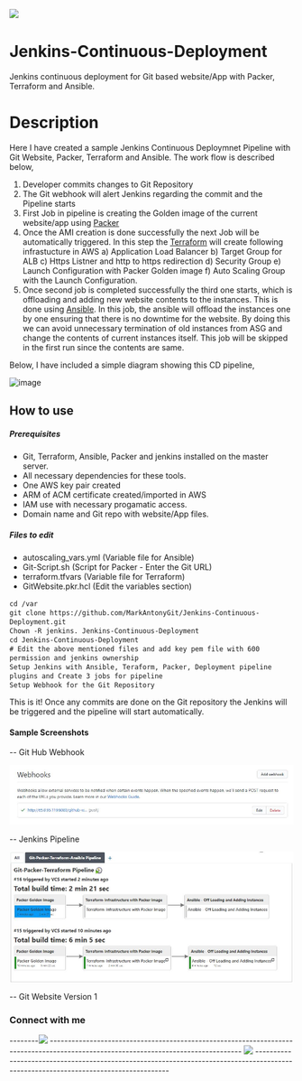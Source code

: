 ![](https://visitor-badge.laobi.icu/badge?page_id=jwenjian.visitor-badge)

# Jenkins-Continuous-Deployment
Jenkins continuous deployment for Git based website/App with Packer, Terraform and Ansible. 

# Description

Here I have created a sample Jenkins Continuous Deploymnet Pipeline with Git Website, Packer, Terraform and Ansible. The work flow is described below,

1. Developer commits changes to Git Repository
2. The Git webhook will alert Jenkins regarding the commit and the Pipeline starts
3. First Job in pipeline is creating the Golden image of the current website/app using [Packer](https://www.packer.io/)
4. Once the AMI creation is done successfully the next Job will be automatically triggered. In this step the [Terraform](https://www.terraform.io/) will create following infrastucture in AWS
    a) Application Load Balancer
    b) Target Group for ALB
    c) Https Listner and http to https redirection
    d) Security Group
    e) Launch Configuration with Packer Golden image
    f) Auto Scaling Group with the Launch Configuration.
5. Once second job is completed successfully the third one starts, which is offloading and adding new website contents to the instances. This is done using [Ansible](https://www.ansible.com/). In this job, the ansible will offload the instances one by one ensuring that there is no downtime for the website. By doing this we can avoid unnecessary termination of old instances from ASG and change the contents of current instances itself. This job will be skipped in the first run since the contents are same. 

Below, I have included a simple diagram showing this CD pipeline,

![image](https://user-images.githubusercontent.com/88414576/144723867-3f98fde6-ca33-4b2d-8ba5-5a9e16f0c0cf.png)


## How to use

##### Prerequisites

- Git, Terraform, Ansible, Packer and jenkins installed on the master server. 
- All necessary dependencies for these tools.
- One AWS key pair created
- ARM of ACM certificate created/imported in AWS
- IAM use with necessary progamatic access. 
- Domain name and Git repo with website/App files.

##### Files to edit

- autoscaling_vars.yml (Variable file for Ansible)
- Git-Script.sh  (Script for Packer - Enter the Git URL)
- terraform.tfvars (Variable file for Terraform) 
- GitWebsite.pkr.hcl (Edit the variables section) 

```
cd /var 
git clone https://github.com/MarkAntonyGit/Jenkins-Continuous-Deployment.git
Chown -R jenkins. Jenkins-Continuous-Deployment
cd Jenkins-Continuous-Deployment 
# Edit the above mentioned files and add key pem file with 600 permission and jenkins ownership
Setup Jenkins with Ansible, Teraform, Packer, Deployment pipeline plugins and Create 3 jobs for pipeline
Setup Webhook for the Git Repository
``` 

This is it! 
Once any commits are done on the Git repository the Jenkins will be triggered and the pipeline will start automatically. 

#### Sample Screenshots

-- Git Hub Webhook

![](https://raw.githubusercontent.com/MarkAntonyGit/MarkAntonyGit/main/Uploads/Jenkins/webhook.JPG)

-- Jenkins Pipeline

![](https://raw.githubusercontent.com/MarkAntonyGit/MarkAntonyGit/main/Uploads/Jenkins/2.JPG)

-- Git Website Version 1


### Connect with me

--------<img src="https://img.shields.io/badge/-Bibin%20Joy-brightgreen"/> ----------------------------------------------------------------------------------------------------------------------------------- <a href="https://www.linkedin.com/in/bibin-joy-4b0877a0/"><img src="https://img.shields.io/badge/-Linkedin%20Profile-blue"/></a> ------------------------------------------------------------------------------------------------------------------------------------ <a href="mailto:bibinjoy2255@gmail.com">
